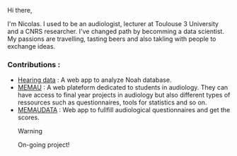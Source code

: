 Hi there, 

I'm Nicolas. I used to be an audiologist, lecturer  at Toulouse 3 University and a CNRS researcher. I've changed path by becomming a data scientist.
My passions are travelling, tasting beers and also takling with people to exchange ideas.

### Contributions :

- [Hearing data](https://hearingdata.streamlit.app/) : A web app to analyze Noah database.
- [MEMAU](https://memau.eu/) : A web plateform dedicated to students in audiology. They can have access to final year projects in audiology but also different types of ressources
such as questionnaires, tools for statistics and so on.
- [MEMAUDATA](https://data.memau.eu/) : Web app to fullfill audiological questionnaires and get the scores.
  >[!WARNING]
  >On-going project!
